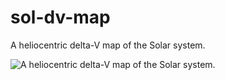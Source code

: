 # sol-dv-map
A heliocentric delta-V map of the Solar system.

![A heliocentric delta-V map of the Solar system.](https://ajr-hcs-vcs-01.dreamtrack.co.uk:3000/Dreamtrack/sol-dv-map/raw/commit/28fb793692d971fe981a9a76194a06cffc99a867/sol-dv-map-2-50pc.png)